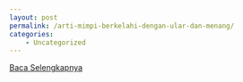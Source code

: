 ```yaml
---
layout: post
permalink: /arti-mimpi-berkelahi-dengan-ular-dan-menang/
categories:
    - Uncategorized
---
```


[Baca Selengkapnya](/05)